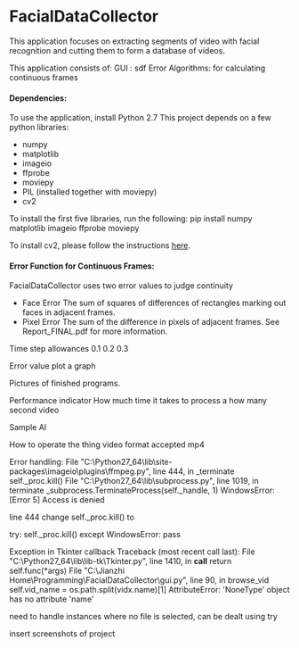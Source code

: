 # FacialDataCollector
This application focuses on extracting segments of video with facial recognition and cutting them to form a database of videos.



This application consists of:
GUI : sdf
Error Algorithms: for calculating continuous frames


#### Dependencies:
To use the application, install Python 2.7
This project depends on a few python libraries:
- numpy
- matplotlib
- imageio
- ffprobe
- moviepy
- PIL (installed together with moviepy)
- cv2

To install the first five libraries, run the following:
pip install numpy matplotlib imageio ffprobe moviepy

To install cv2, please follow the instructions [here](http://opencv-python-tutroals.readthedocs.io/en/latest/py_tutorials/py_setup/py_setup_in_windows/py_setup_in_windows.html).


#### Error Function for Continuous Frames:
FacialDataCollector uses two error values to judge continuity
- Face Error
The sum of squares of differences of rectangles marking out faces in adjacent frames.
- Pixel Error
The sum of the difference in pixels of adjacent frames.
See Report_FINAL.pdf for more information.


Time step allowances 0.1 0.2 0.3

Error value plot a graph


Pictures of finished programs.

Performance indicator
How much time it takes to process a how many second video



Sample AI


How to operate the thing
video format accepted mp4

Error handling:
  File "C:\Python27_64\lib\site-packages\imageio\plugins\ffmpeg.py", line 444, in _terminate
    self._proc.kill()
  File "C:\Python27_64\lib\subprocess.py", line 1019, in terminate
    _subprocess.TerminateProcess(self._handle, 1)
WindowsError: [Error 5] Access is denied

line 444 change
self._proc.kill()
to 

try:
    self._proc.kill()
except WindowsError:
    pass

Exception in Tkinter callback
Traceback (most recent call last):
  File "C:\Python27_64\lib\lib-tk\Tkinter.py", line 1410, in __call__
    return self.func(*args)
  File "C:\Jianzhi Home\Programming\FacialDataCollector\gui.py", line 90, in browse_vid
    self.vid_name = os.path.split(vidx.name)[1]
AttributeError: 'NoneType' object has no attribute 'name'

need to handle instances where no file is selected, can be dealt using try


insert screenshots of project


